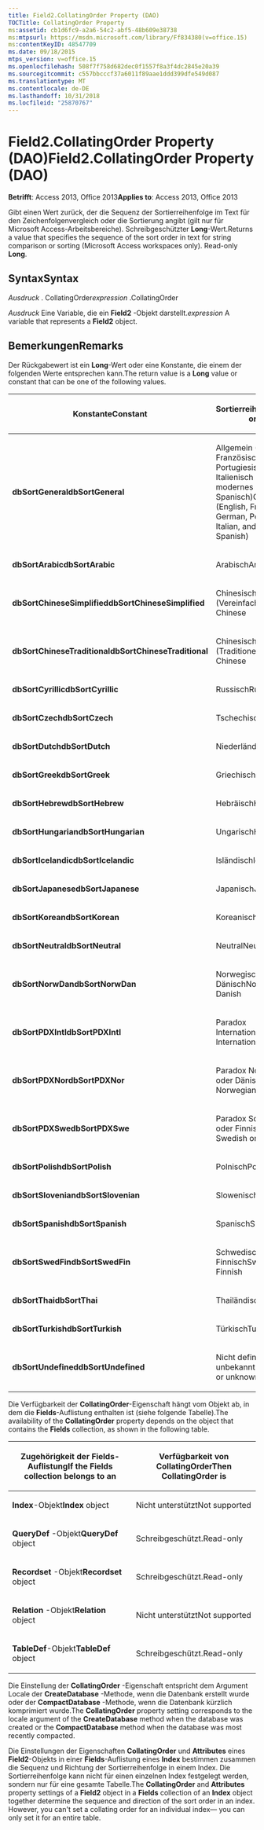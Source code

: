 ```yaml
---
title: Field2.CollatingOrder Property (DAO)
TOCTitle: CollatingOrder Property
ms:assetid: cb1d6fc9-a2a6-54c2-abf5-48b609e38738
ms:mtpsurl: https://msdn.microsoft.com/library/Ff834380(v=office.15)
ms:contentKeyID: 48547709
ms.date: 09/18/2015
mtps_version: v=office.15
ms.openlocfilehash: 508f7f758d682dec0f1557f8a3f4dc2845e20a39
ms.sourcegitcommit: c557bbcccf37a6011f89aae1ddd399dfe549d087
ms.translationtype: MT
ms.contentlocale: de-DE
ms.lasthandoff: 10/31/2018
ms.locfileid: "25870767"
---
```

# <a name="field2collatingorder-property-dao"></a><span data-ttu-id="b5435-102">Field2.CollatingOrder Property (DAO)</span><span class="sxs-lookup"><span data-stu-id="b5435-102">Field2.CollatingOrder Property (DAO)</span></span>


<span data-ttu-id="b5435-103">**Betrifft**: Access 2013, Office 2013</span><span class="sxs-lookup"><span data-stu-id="b5435-103">**Applies to**: Access 2013, Office 2013</span></span>

<span data-ttu-id="b5435-p101">Gibt einen Wert zurück, der die Sequenz der Sortierreihenfolge im Text für den Zeichenfolgenvergleich oder die Sortierung angibt (gilt nur für Microsoft Access-Arbeitsbereiche). Schreibgeschützter **Long**-Wert.</span><span class="sxs-lookup"><span data-stu-id="b5435-p101">Returns a value that specifies the sequence of the sort order in text for string comparison or sorting (Microsoft Access workspaces only). Read-only **Long**.</span></span>

## <a name="syntax"></a><span data-ttu-id="b5435-106">Syntax</span><span class="sxs-lookup"><span data-stu-id="b5435-106">Syntax</span></span>

<span data-ttu-id="b5435-107">*Ausdruck* . CollatingOrder</span><span class="sxs-lookup"><span data-stu-id="b5435-107">*expression* .CollatingOrder</span></span>

<span data-ttu-id="b5435-108">*Ausdruck* Eine Variable, die ein **Field2** -Objekt darstellt.</span><span class="sxs-lookup"><span data-stu-id="b5435-108">*expression* A variable that represents a **Field2** object.</span></span>

## <a name="remarks"></a><span data-ttu-id="b5435-109">Bemerkungen</span><span class="sxs-lookup"><span data-stu-id="b5435-109">Remarks</span></span>

<span data-ttu-id="b5435-110">Der Rückgabewert ist ein **Long**-Wert oder eine Konstante, die einem der folgenden Werte entsprechen kann.</span><span class="sxs-lookup"><span data-stu-id="b5435-110">The return value is a **Long** value or constant that can be one of the following values.</span></span>

<table>
<colgroup>
<col style="width: 50%" />
<col style="width: 50%" />
</colgroup>
<thead>
<tr class="header">
<th><p><span data-ttu-id="b5435-111">Konstante</span><span class="sxs-lookup"><span data-stu-id="b5435-111">Constant</span></span></p></th>
<th><p><span data-ttu-id="b5435-112">Sortierreihenfolge</span><span class="sxs-lookup"><span data-stu-id="b5435-112">Sort order</span></span></p></th>
</tr>
</thead>
<tbody>
<tr class="odd">
<td><p><span data-ttu-id="b5435-113"><strong>dbSortGeneral</strong></span><span class="sxs-lookup"><span data-stu-id="b5435-113"><strong>dbSortGeneral</strong></span></span></p></td>
<td><p><span data-ttu-id="b5435-114">Allgemein (Englisch, Französisch, Deutsch, Portugiesisch, Italienisch und modernes Spanisch)</span><span class="sxs-lookup"><span data-stu-id="b5435-114">General (English, French, German, Portuguese, Italian, and Modern Spanish)</span></span></p></td>
</tr>
<tr class="even">
<td><p><span data-ttu-id="b5435-115"><strong>dbSortArabic</strong></span><span class="sxs-lookup"><span data-stu-id="b5435-115"><strong>dbSortArabic</strong></span></span></p></td>
<td><p><span data-ttu-id="b5435-116">Arabisch</span><span class="sxs-lookup"><span data-stu-id="b5435-116">Arabic</span></span></p></td>
</tr>
<tr class="odd">
<td><p><span data-ttu-id="b5435-117"><strong>dbSortChineseSimplified</strong></span><span class="sxs-lookup"><span data-stu-id="b5435-117"><strong>dbSortChineseSimplified</strong></span></span></p></td>
<td><p><span data-ttu-id="b5435-118">Chinesisch (Vereinfacht)</span><span class="sxs-lookup"><span data-stu-id="b5435-118">Simplified Chinese</span></span></p></td>
</tr>
<tr class="even">
<td><p><span data-ttu-id="b5435-119"><strong>dbSortChineseTraditional</strong></span><span class="sxs-lookup"><span data-stu-id="b5435-119"><strong>dbSortChineseTraditional</strong></span></span></p></td>
<td><p><span data-ttu-id="b5435-120">Chinesisch (Traditionell)</span><span class="sxs-lookup"><span data-stu-id="b5435-120">Traditional Chinese</span></span></p></td>
</tr>
<tr class="odd">
<td><p><span data-ttu-id="b5435-121"><strong>dbSortCyrillic</strong></span><span class="sxs-lookup"><span data-stu-id="b5435-121"><strong>dbSortCyrillic</strong></span></span></p></td>
<td><p><span data-ttu-id="b5435-122">Russisch</span><span class="sxs-lookup"><span data-stu-id="b5435-122">Russian</span></span></p></td>
</tr>
<tr class="even">
<td><p><span data-ttu-id="b5435-123"><strong>dbSortCzech</strong></span><span class="sxs-lookup"><span data-stu-id="b5435-123"><strong>dbSortCzech</strong></span></span></p></td>
<td><p><span data-ttu-id="b5435-124">Tschechisch</span><span class="sxs-lookup"><span data-stu-id="b5435-124">Czech</span></span></p></td>
</tr>
<tr class="odd">
<td><p><span data-ttu-id="b5435-125"><strong>dbSortDutch</strong></span><span class="sxs-lookup"><span data-stu-id="b5435-125"><strong>dbSortDutch</strong></span></span></p></td>
<td><p><span data-ttu-id="b5435-126">Niederländisch</span><span class="sxs-lookup"><span data-stu-id="b5435-126">Dutch</span></span></p></td>
</tr>
<tr class="even">
<td><p><span data-ttu-id="b5435-127"><strong>dbSortGreek</strong></span><span class="sxs-lookup"><span data-stu-id="b5435-127"><strong>dbSortGreek</strong></span></span></p></td>
<td><p><span data-ttu-id="b5435-128">Griechisch</span><span class="sxs-lookup"><span data-stu-id="b5435-128">Greek</span></span></p></td>
</tr>
<tr class="odd">
<td><p><span data-ttu-id="b5435-129"><strong>dbSortHebrew</strong></span><span class="sxs-lookup"><span data-stu-id="b5435-129"><strong>dbSortHebrew</strong></span></span></p></td>
<td><p><span data-ttu-id="b5435-130">Hebräisch</span><span class="sxs-lookup"><span data-stu-id="b5435-130">Hebrew</span></span></p></td>
</tr>
<tr class="even">
<td><p><span data-ttu-id="b5435-131"><strong>dbSortHungarian</strong></span><span class="sxs-lookup"><span data-stu-id="b5435-131"><strong>dbSortHungarian</strong></span></span></p></td>
<td><p><span data-ttu-id="b5435-132">Ungarisch</span><span class="sxs-lookup"><span data-stu-id="b5435-132">Hungarian</span></span></p></td>
</tr>
<tr class="odd">
<td><p><span data-ttu-id="b5435-133"><strong>dbSortIcelandic</strong></span><span class="sxs-lookup"><span data-stu-id="b5435-133"><strong>dbSortIcelandic</strong></span></span></p></td>
<td><p><span data-ttu-id="b5435-134">Isländisch</span><span class="sxs-lookup"><span data-stu-id="b5435-134">Icelandic</span></span></p></td>
</tr>
<tr class="even">
<td><p><span data-ttu-id="b5435-135"><strong>dbSortJapanese</strong></span><span class="sxs-lookup"><span data-stu-id="b5435-135"><strong>dbSortJapanese</strong></span></span></p></td>
<td><p><span data-ttu-id="b5435-136">Japanisch</span><span class="sxs-lookup"><span data-stu-id="b5435-136">Japanese</span></span></p></td>
</tr>
<tr class="odd">
<td><p><span data-ttu-id="b5435-137"><strong>dbSortKorean</strong></span><span class="sxs-lookup"><span data-stu-id="b5435-137"><strong>dbSortKorean</strong></span></span></p></td>
<td><p><span data-ttu-id="b5435-138">Koreanisch</span><span class="sxs-lookup"><span data-stu-id="b5435-138">Korean</span></span></p></td>
</tr>
<tr class="even">
<td><p><span data-ttu-id="b5435-139"><strong>dbSortNeutral</strong></span><span class="sxs-lookup"><span data-stu-id="b5435-139"><strong>dbSortNeutral</strong></span></span></p></td>
<td><p><span data-ttu-id="b5435-140">Neutral</span><span class="sxs-lookup"><span data-stu-id="b5435-140">Neutral</span></span></p></td>
</tr>
<tr class="odd">
<td><p><span data-ttu-id="b5435-141"><strong>dbSortNorwDan</strong></span><span class="sxs-lookup"><span data-stu-id="b5435-141"><strong>dbSortNorwDan</strong></span></span></p></td>
<td><p><span data-ttu-id="b5435-142">Norwegisch oder Dänisch</span><span class="sxs-lookup"><span data-stu-id="b5435-142">Norwegian or Danish</span></span></p></td>
</tr>
<tr class="even">
<td><p><span data-ttu-id="b5435-143"><strong>dbSortPDXIntl</strong></span><span class="sxs-lookup"><span data-stu-id="b5435-143"><strong>dbSortPDXIntl</strong></span></span></p></td>
<td><p><span data-ttu-id="b5435-144">Paradox International</span><span class="sxs-lookup"><span data-stu-id="b5435-144">Paradox International</span></span></p></td>
</tr>
<tr class="odd">
<td><p><span data-ttu-id="b5435-145"><strong>dbSortPDXNor</strong></span><span class="sxs-lookup"><span data-stu-id="b5435-145"><strong>dbSortPDXNor</strong></span></span></p></td>
<td><p><span data-ttu-id="b5435-146">Paradox Norwegisch oder Dänisch</span><span class="sxs-lookup"><span data-stu-id="b5435-146">Paradox Norwegian or Danish</span></span></p></td>
</tr>
<tr class="even">
<td><p><span data-ttu-id="b5435-147"><strong>dbSortPDXSwe</strong></span><span class="sxs-lookup"><span data-stu-id="b5435-147"><strong>dbSortPDXSwe</strong></span></span></p></td>
<td><p><span data-ttu-id="b5435-148">Paradox Schwedisch oder Finnisch</span><span class="sxs-lookup"><span data-stu-id="b5435-148">Paradox Swedish or Finnish</span></span></p></td>
</tr>
<tr class="odd">
<td><p><span data-ttu-id="b5435-149"><strong>dbSortPolish</strong></span><span class="sxs-lookup"><span data-stu-id="b5435-149"><strong>dbSortPolish</strong></span></span></p></td>
<td><p><span data-ttu-id="b5435-150">Polnisch</span><span class="sxs-lookup"><span data-stu-id="b5435-150">Polish</span></span></p></td>
</tr>
<tr class="even">
<td><p><span data-ttu-id="b5435-151"><strong>dbSortSlovenian</strong></span><span class="sxs-lookup"><span data-stu-id="b5435-151"><strong>dbSortSlovenian</strong></span></span></p></td>
<td><p><span data-ttu-id="b5435-152">Slowenisch</span><span class="sxs-lookup"><span data-stu-id="b5435-152">Slovenian</span></span></p></td>
</tr>
<tr class="odd">
<td><p><span data-ttu-id="b5435-153"><strong>dbSortSpanish</strong></span><span class="sxs-lookup"><span data-stu-id="b5435-153"><strong>dbSortSpanish</strong></span></span></p></td>
<td><p><span data-ttu-id="b5435-154">Spanisch</span><span class="sxs-lookup"><span data-stu-id="b5435-154">Spanish</span></span></p></td>
</tr>
<tr class="even">
<td><p><span data-ttu-id="b5435-155"><strong>dbSortSwedFin</strong></span><span class="sxs-lookup"><span data-stu-id="b5435-155"><strong>dbSortSwedFin</strong></span></span></p></td>
<td><p><span data-ttu-id="b5435-156">Schwedisch oder Finnisch</span><span class="sxs-lookup"><span data-stu-id="b5435-156">Swedish or Finnish</span></span></p></td>
</tr>
<tr class="odd">
<td><p><span data-ttu-id="b5435-157"><strong>dbSortThai</strong></span><span class="sxs-lookup"><span data-stu-id="b5435-157"><strong>dbSortThai</strong></span></span></p></td>
<td><p><span data-ttu-id="b5435-158">Thailändisch</span><span class="sxs-lookup"><span data-stu-id="b5435-158">Thai</span></span></p></td>
</tr>
<tr class="even">
<td><p><span data-ttu-id="b5435-159"><strong>dbSortTurkish</strong></span><span class="sxs-lookup"><span data-stu-id="b5435-159"><strong>dbSortTurkish</strong></span></span></p></td>
<td><p><span data-ttu-id="b5435-160">Türkisch</span><span class="sxs-lookup"><span data-stu-id="b5435-160">Turkish</span></span></p></td>
</tr>
<tr class="odd">
<td><p><span data-ttu-id="b5435-161"><strong>dbSortUndefined</strong></span><span class="sxs-lookup"><span data-stu-id="b5435-161"><strong>dbSortUndefined</strong></span></span></p></td>
<td><p><span data-ttu-id="b5435-162">Nicht definiert oder unbekannt</span><span class="sxs-lookup"><span data-stu-id="b5435-162">Undefined or unknown</span></span></p></td>
</tr>
</tbody>
</table>


<span data-ttu-id="b5435-163">Die Verfügbarkeit der **CollatingOrder**-Eigenschaft hängt vom Objekt ab, in dem die **Fields**-Auflistung enthalten ist (siehe folgende Tabelle).</span><span class="sxs-lookup"><span data-stu-id="b5435-163">The availability of the **CollatingOrder** property depends on the object that contains the **Fields** collection, as shown in the following table.</span></span>

<table>
<colgroup>
<col style="width: 50%" />
<col style="width: 50%" />
</colgroup>
<thead>
<tr class="header">
<th><p><span data-ttu-id="b5435-164">Zugehörigkeit der Fields-Auflistung</span><span class="sxs-lookup"><span data-stu-id="b5435-164">If the Fields collection belongs to an</span></span></p></th>
<th><p><span data-ttu-id="b5435-165">Verfügbarkeit von CollatingOrder</span><span class="sxs-lookup"><span data-stu-id="b5435-165">Then CollatingOrder is</span></span></p></th>
</tr>
</thead>
<tbody>
<tr class="odd">
<td><p><span data-ttu-id="b5435-166"><strong>Index</strong>-Objekt</span><span class="sxs-lookup"><span data-stu-id="b5435-166"><strong>Index</strong> object</span></span></p></td>
<td><p><span data-ttu-id="b5435-167">Nicht unterstützt</span><span class="sxs-lookup"><span data-stu-id="b5435-167">Not supported</span></span></p></td>
</tr>
<tr class="even">
<td><p><span data-ttu-id="b5435-168"><strong>QueryDef</strong> -Objekt</span><span class="sxs-lookup"><span data-stu-id="b5435-168"><strong>QueryDef</strong> object</span></span></p></td>
<td><p><span data-ttu-id="b5435-169">Schreibgeschützt.</span><span class="sxs-lookup"><span data-stu-id="b5435-169">Read-only</span></span></p></td>
</tr>
<tr class="odd">
<td><p><span data-ttu-id="b5435-170"><strong>Recordset</strong> -Objekt</span><span class="sxs-lookup"><span data-stu-id="b5435-170"><strong>Recordset</strong> object</span></span></p></td>
<td><p><span data-ttu-id="b5435-171">Schreibgeschützt.</span><span class="sxs-lookup"><span data-stu-id="b5435-171">Read-only</span></span></p></td>
</tr>
<tr class="even">
<td><p><span data-ttu-id="b5435-172"><strong>Relation</strong> -Objekt</span><span class="sxs-lookup"><span data-stu-id="b5435-172"><strong>Relation</strong> object</span></span></p></td>
<td><p><span data-ttu-id="b5435-173">Nicht unterstützt</span><span class="sxs-lookup"><span data-stu-id="b5435-173">Not supported</span></span></p></td>
</tr>
<tr class="odd">
<td><p><span data-ttu-id="b5435-174"><strong>TableDef</strong>-Objekt</span><span class="sxs-lookup"><span data-stu-id="b5435-174"><strong>TableDef</strong> object</span></span></p></td>
<td><p><span data-ttu-id="b5435-175">Schreibgeschützt.</span><span class="sxs-lookup"><span data-stu-id="b5435-175">Read-only</span></span></p></td>
</tr>
</tbody>
</table>


<span data-ttu-id="b5435-176">Die Einstellung der **CollatingOrder** -Eigenschaft entspricht dem Argument Locale der **CreateDatabase** -Methode, wenn die Datenbank erstellt wurde oder der **CompactDatabase** -Methode, wenn die Datenbank kürzlich komprimiert wurde.</span><span class="sxs-lookup"><span data-stu-id="b5435-176">The **CollatingOrder** property setting corresponds to the locale argument of the **CreateDatabase** method when the database was created or the **CompactDatabase** method when the database was most recently compacted.</span></span>

<span data-ttu-id="b5435-p102">Die Einstellungen der Eigenschaften **CollatingOrder** und **Attributes** eines **Field2**-Objekts in einer **Fields**-Auflistung eines **Index** bestimmen zusammen die Sequenz und Richtung der Sortierreihenfolge in einem Index. Die Sortierreihenfolge kann nicht für einen einzelnen Index festgelegt werden, sondern nur für eine gesamte Tabelle.</span><span class="sxs-lookup"><span data-stu-id="b5435-p102">The **CollatingOrder** and **Attributes** property settings of a **Field2** object in a **Fields** collection of an **Index** object together determine the sequence and direction of the sort order in an index. However, you can't set a collating order for an individual index— you can only set it for an entire table.</span></span>

